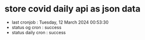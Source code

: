 # store covid daily api as json data

- last cronjob : Tuesday, 12 March 2024 00:53:30
- status og cron : success
- status daily cron : success
      
      